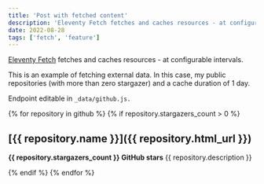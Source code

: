 ```yaml
---
title: 'Post with fetched content'
description: 'Eleventy Fetch fetches and caches resources - at configurable intervals. In this example I am fetching my public repositories with a cache duration of 1 day.'
date: 2022-08-28
tags: ['fetch', 'feature']
---
```


[Eleventy Fetch](https://www.11ty.dev/docs/plugins/fetch/) fetches and caches resources - at configurable intervals.

This is an example of fetching external data.
In this case, my public repositories (with more than zero stargazer) and a cache duration of 1 day.

Endpoint editable in `_data/github.js.`

{% for repository in github  %}
{% if repository.stargazers_count > 0 %}

## [{{ repository.name }}]({{ repository.html_url }})

**{{ repository.stargazers_count }} GitHub stars**
{{ repository.description }}

{% endif %}
{% endfor %}
